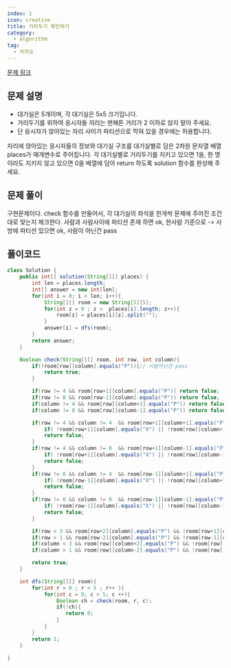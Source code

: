 ```yaml
---
index: 1
icon: creative
title: 거리두기 확인하기
category:
  - algorithm
tag:
  - 카카오
---
```


[문제 링크](https://programmers.co.kr/learn/courses/30/lessons/81302)

## 문제 설명

- 대기실은 5개이며, 각 대기실은 5x5 크기입니다.
- 거리두기를 위하여 응시자들 끼리는 맨해튼 거리가 2 이하로 앉지 말아 주세요.
- 단 응시자가 앉아있는 자리 사이가 파티션으로 막혀 있을 경우에는 허용합니다.

자리에 앉아있는 응시자들의 정보와 대기실 구조를 대기실별로 담은 2차원 문자열 배열 places가 매개변수로 주어집니다. 각 대기실별로 거리두기를 지키고 있으면 1을, 한 명이라도 지키지 않고 있으면 0을 배열에 담아 return 하도록 solution 함수를 완성해 주세요.

## 문제 풀이

구현문제이다. check 함수를 만들어서, 각 대기실의 좌석을 한개씩 문제에 주어진 조건대로 맞는지 체크한다.
사람과 사람사이에 파티션 존재 하면 ok, 한사람 기준으로 -> 사방에 파티션 있으면 ok, 사람이 아닌건 pass

## 풀이코드

```java
class Solution {
    public int[] solution(String[][] places) {
        int len = places.length;
        int[] answer = new int[len];
        for(int i = 0; i < len; i++){
            String[][] room = new String[5][5];
            for(int z = 0 ; z <  places[i].length; z++){
                room[z] = places[i][z].split("");
            }
            answer[i] = dfs(room);
        }
        return answer;
    }

    Boolean check(String[][] room, int row, int column){
        if(!room[row][column].equals("P")){// 사람아닌건 pass
            return true;
        }

        if(row != 4 && room[row+1][column].equals("P")) return false;
        if(row != 0 && room[row-1][column].equals("P")) return false;
        if(column != 4 && room[row][column+1].equals("P")) return false;
        if(column != 0 && room[row][column-1].equals("P")) return false;

        if(row != 4 && column != 4  && room[row+1][column+1].equals("P")){
            if( !room[row+1][column].equals("X") || !room[row][column+1].equals("X"))
            return false;
        }
        if(row != 4 && column != 0  && room[row+1][column-1].equals("P")){
            if( !room[row+1][column].equals("X") || !room[row][column-1].equals("X"))
            return false;
        }
        if(row != 0 && column != 4  && room[row-1][column+1].equals("P")){
            if( !room[row-1][column].equals("X") || !room[row][column+1].equals("X"))
            return false;
        }
        if(row != 0 && column != 0  && room[row-1][column-1].equals("P")){
            if( !room[row-1][column].equals("X") || !room[row][column-1].equals("X"))
            return false;
        }

        if(row < 3 && room[row+2][column].equals("P") && !room[row+1][column].equals("X") )return false;
        if(row > 1 && room[row-2][column].equals("P") && !room[row-1][column].equals("X"))return false;
        if(column < 3 && room[row][column+2].equals("P") && !room[row][column+1].equals("X"))return false;
        if(column > 1 && room[row][column-2].equals("P") && !room[row][column-1].equals("X"))return false;

        return true;
    }

    int dfs(String[][] room){
        for(int r = 0 ; r < 5 ; r++ ){
            for(int c = 0; c < 5; c ++){
                Boolean ch = check(room, r, c);
                if(!ch){
                   return 0;
                }
            }
        }
        return 1;
    }

}
```
